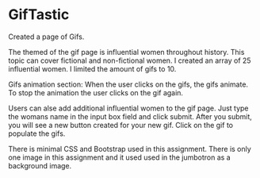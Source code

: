 # GifTastic
Created a page of Gifs.

The themed of the gif page is influential women throughout history. This topic can cover fictional and non-fictional women.
I created an array of 25 influential women.
I limited the amount of gifs to 10.

Gifs animation section:
When the user clicks on the gifs, the gifs animate.
To stop the animation the user clicks on the gif again.

Users can alse add additional influential women to the gif page. 
Just type the womans name in the input box field and click submit.
After you submit, you will see a new button created for your new gif. 
Click on the gif to populate the gifs.

There is minimal CSS and Bootstrap used in this assignment.
There is only one image in this assignment and it used used in the jumbotron as a background image. 

